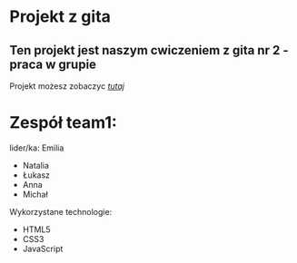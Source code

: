 # Projekt z gita

## Ten projekt jest naszym cwiczeniem z gita nr 2 - praca w grupie

Projekt możesz zobaczyc [_tutaj_](https://dunievska.github.io/pf1-team1/)

# Zespół team1:

lider/ka: Emilia

- Natalia
- Łukasz
- Anna
- Michał

Wykorzystane technologie:

- HTML5
- CSS3
- JavaScript
